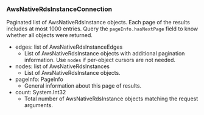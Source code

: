 ### AwsNativeRdsInstanceConnection
Paginated list of AwsNativeRdsInstance objects. Each page of the results includes at most 1000 entries. Query the `pageInfo.hasNextPage` field to know whether all objects were returned.

- edges: list of AwsNativeRdsInstanceEdges
  - List of AwsNativeRdsInstance objects with additional pagination information. Use `nodes` if per-object cursors are not needed.
- nodes: list of AwsNativeRdsInstances
  - List of AwsNativeRdsInstance objects.
- pageInfo: PageInfo
  - General information about this page of results.
- count: System.Int32
  - Total number of AwsNativeRdsInstance objects matching the request arguments.
